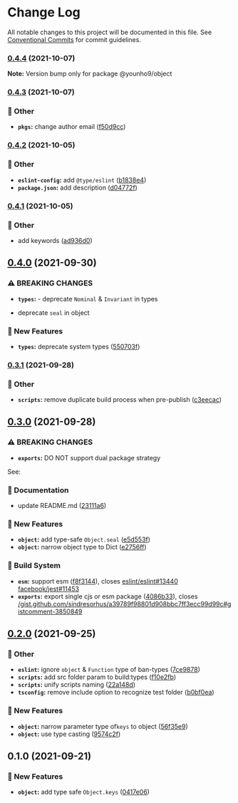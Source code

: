 # Change Log

All notable changes to this project will be documented in this file.
See [Conventional Commits](https://conventionalcommits.org) for commit guidelines.

### [0.4.4](https://github.com/younho9/lib/compare/@younho9/object@0.4.3...@younho9/object@0.4.4) (2021-10-07)

**Note:** Version bump only for package @younho9/object





### [0.4.3](https://github.com/younho9/lib/compare/@younho9/object@0.4.2...@younho9/object@0.4.3) (2021-10-07)


### :broom: Other

* **`pkgs`:** change author email ([f50d9cc](https://github.com/younho9/lib/commit/f50d9cc4942d756b4b239d109d0990bfbc39f2a2))



### [0.4.2](https://github.com/younho9/lib/compare/@younho9/object@0.4.1...@younho9/object@0.4.2) (2021-10-05)


### :broom: Other

* **`eslint-config`:** add `@type/eslint` ([b1838e4](https://github.com/younho9/lib/commit/b1838e4755c40e3cd286c1e3bfee8d98c9424434))
* **`package.json`:** add description ([d04772f](https://github.com/younho9/lib/commit/d04772fee6585b8bb1529589b570d8237156189a))



### [0.4.1](https://github.com/younho9/lib/compare/@younho9/object@0.4.0...@younho9/object@0.4.1) (2021-10-05)


### :broom: Other

* add keywords ([ad936d0](https://github.com/younho9/lib/commit/ad936d0a2aa3ecb5d1a7450359688b6f4fbd3ea9))



## [0.4.0](https://github.com/younho9/lib/compare/@younho9/object@0.3.1...@younho9/object@0.4.0) (2021-09-30)


### ⚠ BREAKING CHANGES

* **`types`:** - deprecate `Nominal` & `Invariant` in types
- deprecate `seal` in object

### :rocket: New Features

* **`types`:** deprecate system types ([550703f](https://github.com/younho9/lib/commit/550703f19d7683be2fe93b37778e1226ed03f97f))



### [0.3.1](https://github.com/younho9/lib/compare/@younho9/object@0.3.0...@younho9/object@0.3.1) (2021-09-28)


### :broom: Other

* **`scripts`:** remove duplicate build process when pre-publish ([c3eecac](https://github.com/younho9/lib/commit/c3eecac5652850fdc3365c555e386837d0a60773))



## [0.3.0](https://github.com/younho9/lib/compare/@younho9/object@0.2.0...@younho9/object@0.3.0) (2021-09-28)


### ⚠ BREAKING CHANGES

* **`exports`:** DO NOT support dual package strategy

See:

### :memo: Documentation

* update README.md ([23111a6](https://github.com/younho9/lib/commit/23111a61c9b48cd5f5c9ed84514e0d145ac3e0dd))


### :rocket: New Features

* **`object`:** add type-safe `Object.seal` ([e5d553f](https://github.com/younho9/lib/commit/e5d553fdb13f219d6c0eb214b0793e385baac66a))
* **`object`:** narrow object type to Dict ([e2756ff](https://github.com/younho9/lib/commit/e2756fff616bad3e1cd42db291874e453c9e503c))


### :hammer: Build System

* **`esm`:** support esm ([f8f3144](https://github.com/younho9/lib/commit/f8f3144921c6d9adfc80c7637620c777a17e6546)), closes [eslint/eslint#13440](https://github.com/eslint/eslint/issues/13440) [facebook/jest#11453](https://github.com/facebook/jest/issues/11453)
* **`exports`:** export single cjs or esm package ([4086b33](https://github.com/younho9/lib/commit/4086b337c36471268ddb55ee1aa632a3d056bfd0)), closes [/gist.github.com/sindresorhus/a39789f98801d908bbc7ff3ecc99d99c#gistcomment-3850849](https://github.com/younho9//gist.github.com/sindresorhus/a39789f98801d908bbc7ff3ecc99d99c/issues/gistcomment-3850849)



## [0.2.0](https://github.com/younho9/lib/compare/@younho9/object@0.1.0...@younho9/object@0.2.0) (2021-09-25)


### :broom: Other

* **`eslint`:** ignore `object` & `Function` type of ban-types ([7ce9878](https://github.com/younho9/lib/commit/7ce9878bb0080e3e8b0baf88eed2bffcfe5c9e3d))
* **`scripts`:** add src folder param to build:types ([f10e2fb](https://github.com/younho9/lib/commit/f10e2fb681bb632dd046ac655087e516b03e9925))
* **`scripts`:** unify scripts naming ([22a148d](https://github.com/younho9/lib/commit/22a148d449c440ad8dc002a14bad4aaff6472f65))
* **`tsconfig`:** remove include option to recognize test folder ([b0bf0ea](https://github.com/younho9/lib/commit/b0bf0ea007b2ff7ac28b5afc81ea896ef9a9b833))


### :rocket: New Features

* **`object`:** narrow parameter type of`keys` to object ([56f35e9](https://github.com/younho9/lib/commit/56f35e905793e320047ec39ee4ae864f50ccd34a))
* **`object`:** use type casting ([9574c2f](https://github.com/younho9/lib/commit/9574c2f7e3bcb335f047b3caa329f1072b47e470))



## 0.1.0 (2021-09-21)


### :rocket: New Features

* **`object`:** add type safe `Object.keys` ([0417e06](https://github.com/younho9/lib/commit/0417e06e879b2f320bbf095444935c5a0d7ec3fb))
